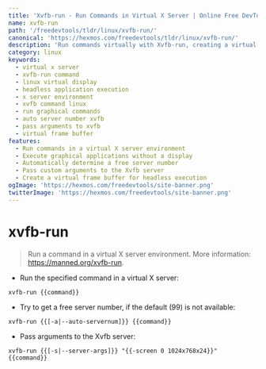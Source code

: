 ```yaml
---
title: 'Xvfb-run - Run Commands in Virtual X Server | Online Free DevTools by Hexmos'
name: xvfb-run
path: '/freedevtools/tldr/linux/xvfb-run/'
canonical: 'https://hexmos.com/freedevtools/tldr/linux/xvfb-run/'
description: 'Run commands virtually with Xvfb-run, creating a virtual X server environment. Execute graphical applications without a display using this Linux command. Free online tool, no registration required.'
category: linux
keywords:
  - virtual x server
  - xvfb-run command
  - linux virtual display
  - headless application execution
  - x server environment
  - xvfb command linux
  - run graphical commands
  - auto server number xvfb
  - pass arguments to xvfb
  - virtual frame buffer
features:
  - Run commands in a virtual X server environment
  - Execute graphical applications without a display
  - Automatically determine a free server number
  - Pass custom arguments to the Xvfb server
  - Create a virtual frame buffer for headless execution
ogImage: 'https://hexmos.com/freedevtools/site-banner.png'
twitterImage: 'https://hexmos.com/freedevtools/site-banner.png'
---
```


# xvfb-run

> Run a command in a virtual X server environment.
> More information: <https://manned.org/xvfb-run>.

- Run the specified command in a virtual X server:

`xvfb-run {{command}}`

- Try to get a free server number, if the default (99) is not available:

`xvfb-run {{[-a|--auto-servernum]}} {{command}}`

- Pass arguments to the Xvfb server:

`xvfb-run {{[-s|--server-args]}} "{{-screen 0 1024x768x24}}" {{command}}`
